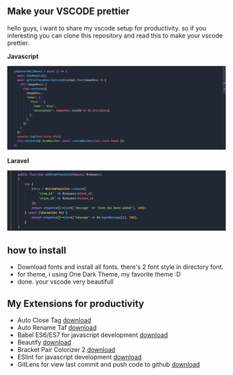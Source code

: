 ## Make your VSCODE prettier

hello guys, i want to share my vscode setup for productivity. so if you interesting you can clone this
repository and read this to make your vscode prettier.

**Javascript**

<img src="./image/javascript-example2.png" />

**Laravel**

<img src="./image/php-example.png" />

## how to install

- Download fonts and install all fonts. there's 2 font style in directory font.
- for theme, i using One Dark Theme, my favorite theme :D
- done. your vscode very beautifull

## My Extensions for productivity

- Auto Close Tag [download](https://marketplace.visualstudio.com/items?itemName=formulahendry.auto-close-tag)
- Auto Rename Taf [download](https://marketplace.visualstudio.com/items?itemName=formulahendry.auto-rename-tag)
- Babel ES6/ES7 for javascript development [download](https://marketplace.visualstudio.com/items?itemName=dzannotti.vscode-babel-coloring)
- Beautify [download](https://marketplace.visualstudio.com/items?itemName=HookyQR.beautify)
- Bracket Pair Colorizer 2 [download](https://marketplace.visualstudio.com/items?itemName=CoenraadS.bracket-pair-colorizer)
- ESlint for javascript development [download](https://marketplace.visualstudio.com/items?itemName=dbaeumer.vscode-eslint)
- GitLens for view last commit and push code to github [download](https://marketplace.visualstudio.com/items?itemName=eamodio.gitlens)
